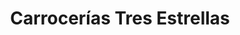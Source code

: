 ---
title: "Carrocerías Tres Estrellas"
url: /amorebieta-etxano/carrocerias-tres-estrellas/
shop: Allgemein
---